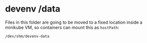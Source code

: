 # devenv /data

Files in this folder are going to be moved to a fixed location inside a minikube VM,
so containers can mount this as `hostPath`:

```
/dev/shm/devenv-data
```


